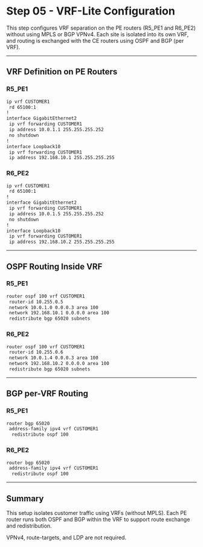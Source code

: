 # Step 05 - VRF-Lite Configuration

This step configures VRF separation on the PE routers (R5_PE1 and R6_PE2) without using MPLS or BGP VPNv4. Each site is isolated into its own VRF, and routing is exchanged with the CE routers using OSPF and BGP (per VRF).

---

## VRF Definition on PE Routers

### R5_PE1

```bash
ip vrf CUSTOMER1
 rd 65100:1
!
interface GigabitEthernet2
 ip vrf forwarding CUSTOMER1
 ip address 10.0.1.1 255.255.255.252
 no shutdown
!
interface Loopback10
 ip vrf forwarding CUSTOMER1
 ip address 192.168.10.1 255.255.255.255
```

### R6_PE2

```bash
ip vrf CUSTOMER1
 rd 65100:1
!
interface GigabitEthernet2
 ip vrf forwarding CUSTOMER1
 ip address 10.0.1.5 255.255.255.252
 no shutdown
!
interface Loopback10
 ip vrf forwarding CUSTOMER1
 ip address 192.168.10.2 255.255.255.255
```

---

## OSPF Routing Inside VRF

### R5_PE1

```bash
router ospf 100 vrf CUSTOMER1
 router-id 10.255.0.5
 network 10.0.1.0 0.0.0.3 area 100
 network 192.168.10.1 0.0.0.0 area 100
 redistribute bgp 65020 subnets
```

### R6_PE2

```bash
router ospf 100 vrf CUSTOMER1
 router-id 10.255.0.6
 network 10.0.1.4 0.0.0.3 area 100
 network 192.168.10.2 0.0.0.0 area 100
 redistribute bgp 65020 subnets
```

---

## BGP per-VRF Routing

### R5_PE1

```bash
router bgp 65020
 address-family ipv4 vrf CUSTOMER1
  redistribute ospf 100
```

### R6_PE2

```bash
router bgp 65020
 address-family ipv4 vrf CUSTOMER1
  redistribute ospf 100
```

---

## Summary

This setup isolates customer traffic using VRFs (without MPLS). Each PE router runs both OSPF and BGP within the VRF to support route exchange and redistribution.

VPNv4, route-targets, and LDP are not required.
